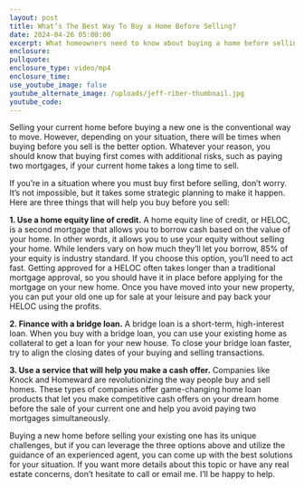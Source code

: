 ```yaml
---
layout: post
title: What’s The Best Way To Buy a Home Before Selling?
date: 2024-04-26 05:00:00
excerpt: What homeowners need to know about buying a home before selling.
enclosure:
pullquote:
enclosure_type: video/mp4
enclosure_time:
use_youtube_image: false
youtube_alternate_image: /uploads/jeff-riber-thumbnail.jpg
youtube_code:
---
```

Selling your current home before buying a new one is the conventional way to move. However, depending on your situation, there will be times when buying before you sell is the better option. Whatever your reason, you should know that buying first comes with additional risks, such as paying two mortgages, if your current home takes a long time to sell.

If you’re in a situation where you must buy first before selling, don’t worry. It’s not impossible, but it takes some strategic planning to make it happen. Here are three things that will help you buy before you sell:

**1\. Use a home equity line of credit.** A home equity line of credit, or HELOC, is a second mortgage that allows you to borrow cash based on the value of your home. In other words, it allows you to use your equity without selling your home. While lenders vary on how much they’ll let you borrow, 85% of your equity is industry standard. If you choose this option, you’ll need to act fast. Getting approved for a HELOC often takes longer than a traditional mortgage approval, so you should have it in place before applying for the mortgage on your new home. Once you have moved into your new property, you can put your old one up for sale at your leisure and pay back your HELOC using the profits.

**2\. Finance with a bridge loan.** A bridge loan is a short-term, high-interest loan. When you buy with a bridge loan, you can use your existing home as collateral to get a loan for your new house. To close your bridge loan faster, try to align the closing dates of your buying and selling transactions.

**3\. Use a service that will help you make a cash offer.** Companies like Knock and Homeward are revolutionizing the way people buy and sell homes. These types of companies offer game-changing home loan products that let you make competitive cash offers on your dream home before the sale of your current one and help you avoid paying two mortgages simultaneously.

Buying a new home before selling your existing one has its unique challenges, but if you can leverage the three options above and utilize the guidance of an experienced agent, you can come up with the best solutions for your situation. If you want more details about this topic or have any real estate concerns, don’t hesitate to call or email me. I’ll be happy to help.

&nbsp;

&nbsp;